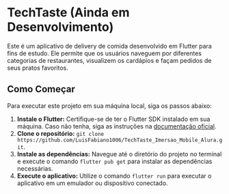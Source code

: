 # TechTaste (Ainda em Desenvolvimento)

Este é um aplicativo de delivery de comida desenvolvido em Flutter para fins de estudo. Ele permite que os usuários naveguem por diferentes categorias de restaurantes, visualizem os cardápios e façam pedidos de seus pratos favoritos.

## Como Começar

Para executar este projeto em sua máquina local, siga os passos abaixo:

1. **Instale o Flutter:** Certifique-se de ter o Flutter SDK instalado em sua máquina. Caso não tenha, siga as instruções na [documentação oficial](https://docs.flutter.dev/get-started/install).
2. **Clone o repositório:** `git clone https://github.com/LuisFabiano1006/TechTaste_Imersao_Mobile_Alura.git`.
3. **Instale as dependências:** Navegue até o diretório do projeto no terminal e execute o comando `flutter pub get` para instalar as dependências necessárias.
4. **Execute o aplicativo:**  Utilize o comando `flutter run` para executar o aplicativo em um emulador ou dispositivo conectado.